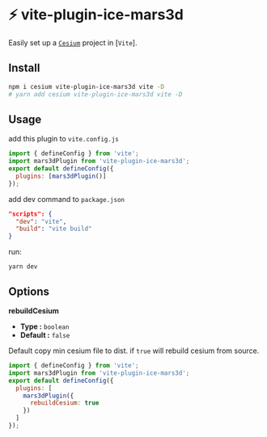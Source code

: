 # ⚡ vite-plugin-ice-mars3d

Easily set up a [`Cesium`] project in [`Vite`].

[`cesium`]: https://github.com/CesiumGS/cesium
[`mars3d`]: https://mars3d.cn/

## Install

```bash
npm i cesium vite-plugin-ice-mars3d vite -D
# yarn add cesium vite-plugin-ice-mars3d vite -D
```

## Usage

add this plugin to `vite.config.js`

```js
import { defineConfig } from 'vite';
import mars3dPlugin from 'vite-plugin-ice-mars3d';
export default defineConfig({
  plugins: [mars3dPlugin()]
});
```

add dev command to `package.json`

```json
"scripts": {
  "dev": "vite",
  "build": "vite build"
}
```

run:

`yarn dev`

## Options

**rebuildCesium**

- **Type :** `boolean`
- **Default :** `false`

Default copy min cesium file to dist. if `true` will rebuild cesium from source.

```js
import { defineConfig } from 'vite';
import mars3dPlugin from 'vite-plugin-ice-mars3d';
export default defineConfig({
  plugins: [
    mars3dPlugin({
      rebuildCesium: true
    })
  ]
});
```
